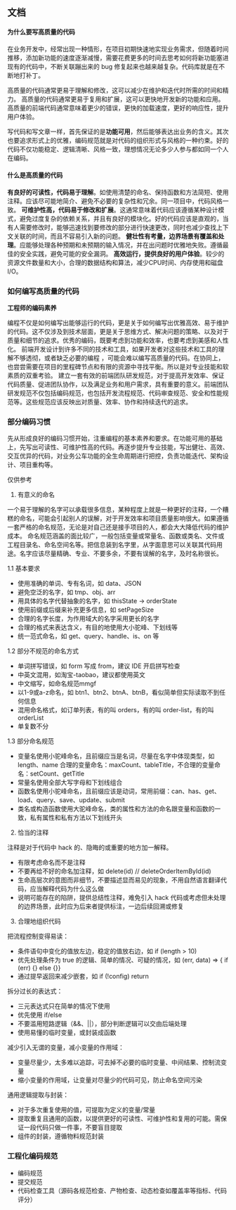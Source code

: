 ## 文档

#### 为什么要写高质量的代码

在业务开发中，经常出现一种情形，在项目初期快速地实现业务需求，但随着时间推移，添加新功能的速度逐渐减慢，需要花费更多的时间去思考如何将新功能塞进现有的代码中，不断关联蹦出来的 bug 修复起来也越来越复杂。代码库就是在不断地打补丁。

高质量的代码通常更易于理解和修改，这可以减少在维护和迭代时所需的时间和精力。
高质量的代码通常更易于复用和扩展，这可以更快地开发新的功能和应用。
高质量的前端代码通常意味着更少的错误，更快的加载速度，更好的响应性，提升用户体验。

写代码和写文章一样，首先保证的是**功能可用**，然后能够表达出业务的含义。其次也要追求形式上的优雅，编码规范就是对代码的组织形式与风格的一种约束。好的代码不仅功能稳定、逻辑清晰、风格一致，理想情况无论多少人参与都如同一个人在编码。

#### 什么是高质量的代码

**有良好的可读性，代码易于理解**。如使用清楚的命名、保持函数和方法简短、使用注释。应该尽可能地简介、避免不必要的复杂性和冗余。同一项目中，代码风格一致。
**可维护性高，代码易于修改和扩展**。这通常意味着代码应该遵循某种设计模式，避免过度复杂的依赖关系，并且有良好的模块化。好的代码应该是直观的，当有人需要修改时，能够迅速找到要修改的部分进行快速更改，同时也减少查找上下文关联的时间，而且不容易引入新的问题。
**健壮性有考量，边界场景有覆盖和处理**。应能够处理各种预期和未预期的输入情况，并在出问题时优雅地失败。遵循最佳的安全实践，避免可能的安全漏洞。
**高效运行，提供良好的用户体验**。较少的资源文件数量和大小，合理的数据结构和算法，减少CPU时间、内存使用和磁盘I/O。

### 如何编写高质量的代码

**工程师的编码素养**

编程不仅是如何编写出能够运行的代码，更是关于如何编写出优雅高效、易于维护的代码。这不仅涉及到技术层面，更是关于思维方式、解决问题的策略、以及对于质量和细节的追求。优秀的编码，既要考虑到功能和效率，也要考虑到美感和人性化。
前端开发设计到许多不同的技术和工具，如果开发者对这些技术和工具的理解不够透彻，或者缺乏必要的编程 ，可能会难以编写高质量的代码。在协同上，也尝尝需要在项目的里程碑节点和有限的资源中寻找平衡。所以是对专业技能和软素质的双重考验。
建立一套有效的前端团队研发规范，对于提高开发效率、保证代码质量、促进团队协作，以及满足业务和用户需求，具有重要的意义。前端团队研发规范不仅包括编码规范，也包括开发流程规范、代码审查规范、安全和性能规范等。这些规范应该反映出对质量、效率、协作和持续迭代的追求。

### 部分编码习惯

先从形成良好的编码习惯开始，注重编程的基本素养和要求。在功能可用的基础上，先写出可读性、可维护性高的代码。再逐步提升专业技能，写出健壮、高效、交互优异的代码，对业务公车功能的全生命周期进行把控，负责功能迭代、架构设计、项目重构等。

仅供参考

1. 有意义的命名

一个易于理解的名字可以承载很多信息，某种程度上就是一种更好的注释，一个糟糕的命名，可能会引起别人的误解，对于开发效率和项目质量影响很大。如果遵循一套严格的命名规范，无论是对自己还是接手项目的人，都会大大降低代码的维护成本。
命名规范涵盖的面比较广，一般包括变量或常量名、函数或类名、文件或工程目录名、命名空间名等。把信息装到名字里，从字面意思可以关联其代码用途。名字应该尽量精确、专业、不要多余，不要有误解的名字，及时名称很长。

  1.1 基本要求

  - 使用准确的单词、专有名词，如 data、JSON
  - 避免空泛的名字，如 tmp、obj、arr
  - 用具体的名字代替抽象的名字，如 thisState -> orderState
  - 使用前缀或后缀来补充更多信息，如 setPageSize
  - 合理的名字长度，为作用域大的名字采用更长的名字
  - 合理的格式来表达含义，有目的地使用大小驼峰、下划线等
  - 统一范式命名，如 get、query、handle、is、on 等

  1.2 部分不规范的命名方式

  - 单词拼写错误，如 form 写成 from，建议 IDE 开启拼写检查
  - 中英文混用，如淘宝-taobao，建议都使用英文
  - 中文缩写，如命名规范mmgf
  - 以1-9或a-z命名，如 btn1、btn2、btnA、btnB，看似简单但实际读取不到任何信息
  - 混用命名格式，如订单列表，有的叫 orders，有的叫 order-list，有的叫 orderList
  - 单复数不分

  1.3 部分命名规范

  - 变量名使用小驼峰命名，且前缀应当是名词，尽量在名字中体现类型，如length、name
    合理的变量命名：maxCount、tableTitle，不合理的变量命名：setCount、getTitle
  - 常量名使用全部大写字母和下划线组合
  - 函数名使用小驼峰命名，且前缀应该是动词，常用前缀：can、has、get、load、query、save、update、submit
  - 类名或构造函数使用大驼峰命名，类的属性和方法的命名跟变量和函数的一致，私有属性和私有方法以下划线开头

2. 恰当的注释

注释是对于代码中 hack 的、隐晦的或重要的地方加一解释。

- 有限考虑命名而不是注释
- 不要再给不好的命名加注释，如 delete(id) // deleteOrderItemById(id)
- 生命高层次的意图而非细节，不要描述显而易见的现象，不用自然语言翻译代码，应当解释代码为什么这么做
- 说明可能存在的陷阱，提供总结性注释，难免引入 hack 代码或考虑但未处理的边界场景，此时应为后来者提供标注，一边后续回溯或修复

3. 合理地组织代码

把流程控制变得易读：

- 条件语句中变化的值放左边，稳定的值放右边，如 if (length > 10)
- 优先处理条件为 true 的逻辑、简单的情况、可疑的情况，如 (err, data) => { if (err) {} else {}}
- 通过提早返回来减少嵌套，如 if (!config) return

拆分过长的表达式：

- 三元表达式只在简单的情况下使用
- 优先使用 if/else
- 不要滥用短路逻辑（&&、||），部分判断逻辑可以交由后端处理
- 使用易懂的临时变量，或封装成函数

减少引入无谓的变量，减小变量的作用域：

 - 变量尽量少，太多难以追踪，可去掉不必要的临时变量、中间结果、控制流变量
 - 缩小变量的作用域，让变量对尽量少的代码可见，防止命名空间污染

通用逻辑提取与封装：

- 对于多次重复使用的值，可提取为定义的变量/常量
- 提取重复且通用的函数，以提供更好的可读性、可维护性和复用的可能。需保证一段代码只做一件事，不要盲目提取
- 组件的封装，遵循物料规范封装

### 工程化编码规范

- 编码规范
- 提交规范
- 代码检查工具（源码各规范检查、产物检查、动态检查如覆盖率等指标、代码评分）
